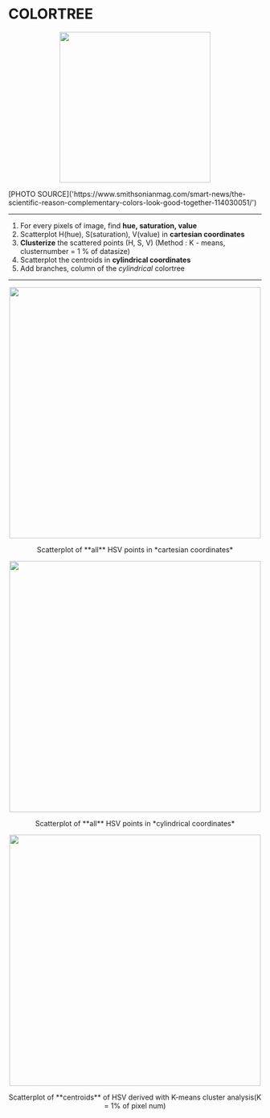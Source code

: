 
# COLORTREE

<p align="center">
  <img src="https://github.com/suhyuuk/COLORTREE/blob/main/opposite.jpg"  img width="300px"/>
<p/>
[PHOTO SOURCE]('https://www.smithsonianmag.com/smart-news/the-scientific-reason-complementary-colors-look-good-together-114030051/')


***
1. For every pixels of image, find **hue, saturation, value**
2. Scatterplot H(hue), S(saturation), V(value) in **cartesian coordinates**
3. **Clusterize** the scattered points (H, S, V) (Method : K - means, clusternumber = 1 % of datasize)
4. Scatterplot the centroids in **cylindrical coordinates**
5. Add branches, column of the *cylindrical* colortree

***

<p align="center">
  <img src="https://github.com/suhyuuk/COLORTREE/blob/main/cartesian_opposite.png"  img width="500px"/>
<p/>

<center> Scatterplot of **all** HSV points in *cartesian coordinates* </center>



<p align="center">
  <img src="https://github.com/suhyuuk/COLORTREE/blob/main/cylindrical_opposite.png"  img width="500px"/>
<p/>

<center> Scatterplot of **all** HSV points in *cylindrical coordinates* </center>



<p align="center">
  <img src="https://github.com/suhyuuk/COLORTREE/blob/main/cylindrical_opposite_1per_centroids.png"  img width="500px"/>
<p/>

<center> Scatterplot of **centroids** of HSV derived with K-means cluster analysis(K = 1% of pixel num) </center>
